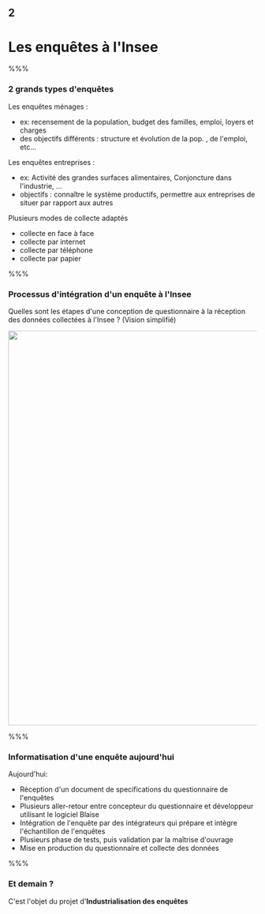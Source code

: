<!-- .slide: data-background-image="images/ensai.png" data-background-size="600px" class="chapter" -->

## 2

<h1>Les enquêtes à l'Insee</h1>

%%%

<!-- .slide: class="slide" data-background-image="images/ensai.png" data-background-size="600px" -->

### 2 grands types d'enquêtes

Les enquêtes ménages :

- ex: recensement de la population, budget des familles, emploi, loyers et charges
- des objectifs différents : structure et évolution de la pop. , de l'emploi, etc...

Les enquêtes entreprises :

- ex: Activité des grandes surfaces alimentaires, Conjoncture dans l'industrie, ...
- objectifs : connaître le système productifs, permettre aux entreprises de situer par rapport aux autres

Plusieurs modes de collecte adaptés

- collecte en face à face
- collecte par internet
- collecte par téléphone
- collecte par papier

%%%

<!-- .slide: data-background-image="images/ensai.png" data-background-size="600px" class="slide" -->

### Processus d'intégration d'un enquête à l'Insee

Quelles sont les étapes d'une conception de questionnaire à la réception des données collectées à l'Insee ? (Vision simplifié)

<div class="right">
	<img src="images/processus.png" width="800px" />
</div>

%%%

<!-- .slide: data-background-image="images/ensai.png" data-background-size="600px" class="slide" -->

### Informatisation d'une enquête aujourd'hui

Aujourd'hui:

- Réception d'un document de specifications du questionnaire de l'enquêtes
- Plusieurs aller-retour entre concepteur du questionnaire et développeur utilisant le logiciel Blaise
- Intégration de l'enquête par des intégrateurs qui prépare et intègre l'échantillon de l'enquêtes
- Plusieurs phase de tests, puis validation par la maîtrise d'ouvrage
- Mise en production du questionnaire et collecte des données

%%%

<!-- .slide: class="slide" data-background-image="images/ensai.png" data-background-size="600px" -->

### Et demain ?

C'est l'objet du projet d'**Industrialisation des enquêtes**
